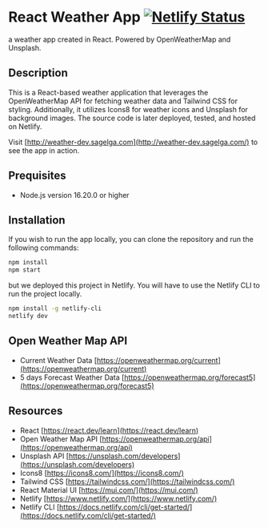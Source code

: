 # React Weather App [![Netlify Status](https://api.netlify.com/api/v1/badges/ee9346dd-9372-4b34-851e-ee7d4f2689d0/deploy-status)](https://app.netlify.com/sites/frabjous-dusk-79cc84/deploys)

a weather app created in React. Powered by OpenWeatherMap and Unsplash.

## Description

This is a React-based weather application that leverages the OpenWeatherMap API for fetching weather data and Tailwind CSS for styling.
Additionally, it utilizes Icons8 for weather icons and Unsplash for background images. The source code is later deployed, tested, and hosted on Netlify.

Visit [http://weather-dev.sagelga.com](http://weather-dev.sagelga.com/) to see the app in action.

## Prequisites

-   Node.js version 16.20.0 or higher

## Installation

If you wish to run the app locally, you can clone the repository and run the following commands:

```bash
npm install
npm start
```

but we deployed this project in Netlify. You will have to use the Netlify CLI to run the project locally.

```bash
npm install -g netlify-cli
netlify dev
```

## Open Weather Map API

-   Current Weather Data [https://openweathermap.org/current](https://openweathermap.org/current)
-   5 days Forecast Weather Data [https://openweathermap.org/forecast5](https://openweathermap.org/forecast5)

## Resources

-   React [https://react.dev/learn](https://react.dev/learn)
-   Open Weather Map API [https://openweathermap.org/api](https://openweathermap.org/api)
-   Unsplash API [https://unsplash.com/developers](https://unsplash.com/developers)
-   Icons8 [https://icons8.com/](https://icons8.com/)
-   Tailwind CSS [https://tailwindcss.com/](https://tailwindcss.com/)
-   React Material UI [https://mui.com/](https://mui.com/)
-   Netlify [https://www.netlify.com/](https://www.netlify.com/)
-   Netlify CLI [https://docs.netlify.com/cli/get-started/](https://docs.netlify.com/cli/get-started/)
